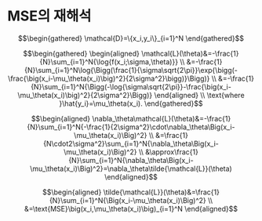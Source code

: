 # MSE의 재해석

$$\begin{gathered}
\mathcal{D}=\{x_i,y_i\}_{i=1}^N
\end{gathered}$$

$$\begin{gathered}
\begin{aligned}
\mathcal{L}(\theta)&=-\frac{1}{N}\sum_{i=1}^N{\log{f(x_i;\sigma,\theta)}} \\
&=-\frac{1}{N}\sum_{i=1}^N\log{\Bigg(\frac{1}{\sigma\sqrt{2\pi}}\exp{\bigg(-\frac{\big(x_i-\mu_\theta(x_i)\big)^2}{2\sigma^2}\bigg)}\Bigg)} \\
&=-\frac{1}{N}\sum_{i=1}^N{\Bigg(-\log{\sigma\sqrt{2\pi}}-\frac{\big(x_i-\mu_\theta(x_i)\big)^2}{2\sigma^2}\Bigg)}
\end{aligned} \\
\text{where }\hat{y_i}=\mu_\theta(x_i).
\end{gathered}$$

$$\begin{aligned}
\nabla_\theta\mathcal{L}(\theta)&=-\frac{1}{N}\sum_{i=1}^N{-\frac{1}{2\sigma^2}\cdot\nabla_\theta\Big(x_i-\mu_\theta(x_i)\Big)^2} \\
&=\frac{1}{N\cdot2\sigma^2}\sum_{i=1}^N{\nabla_\theta\Big(x_i-\mu_\theta(x_i)\Big)^2} \\
&\approx\frac{1}{N}\sum_{i=1}^N{\nabla_\theta\Big(x_i-\mu_\theta(x_i)\Big)^2}=\nabla_\theta\tilde{\mathcal{L}}(\theta)
\end{aligned}$$

$$\begin{aligned}
\tilde{\mathcal{L}}(\theta)&=\frac{1}{N}\sum_{i=1}^N{\Big(x_i-\mu_\theta(x_i)\Big)^2} \\
&=\text{MSE}\big(x_i,\mu_\theta(x_i)\big)_{i=1}^N
\end{aligned}$$
